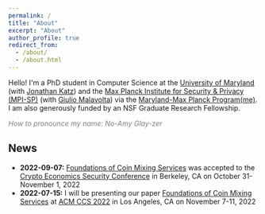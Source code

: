 ```yaml
---
permalink: /
title: "About"
excerpt: "About"
author_profile: true
redirect_from: 
  - /about/
  - /about.html
---
```


Hello! I'm a PhD student in Computer Science at the [University of Maryland](https://www.cs.umd.edu/people/nglaeser) (with [Jonathan Katz](https://www.cs.umd.edu/~jkatz/)) and the [Max Planck Institute for Security & Privacy (MPI-SP)](https://www.mpi-sp.org/person/116161/14251) (with [Giulio Malavolta](https://sites.google.com/view/giuliomalavolta/)) via the [Maryland-Max Planck Program(me)](https://www.cs.umd.edu/maryland-max-planck). I am also generously funded by an NSF Graduate Research Fellowship.

<span style="color: gray;">*How to pronounce my name: No-Amy Glay-zer*</span>

News
---
- **2022-09-07:** [Foundations of Coin Mixing Services](https://eprint.iacr.org/2022/942) was accepted to the [Crypto Economics Security Conference](https://cesc.io/) in Berkeley, CA on October 31-November 1, 2022
- **2022-07-15:** I will be presenting our paper [Foundations of Coin Mixing Services](https://eprint.iacr.org/2022/942) at [ACM CCS 2022](https://www.sigsac.org/ccs/CCS2022/) in Los Angeles, CA on November 7-11, 2022